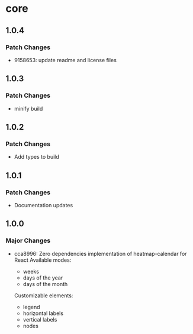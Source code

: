 # core

## 1.0.4

### Patch Changes

- 9158653: update readme and license files

## 1.0.3

### Patch Changes

- minify build

## 1.0.2

### Patch Changes

- Add types to build

## 1.0.1

### Patch Changes

- Documentation updates

## 1.0.0

### Major Changes

- cca8996: Zero dependencies implementation of heatmap-calendar for React
  Available modes:

  - weeks
  - days of the year
  - days of the month

  Customizable elements:

  - legend
  - horizontal labels
  - vertical labels
  - nodes
